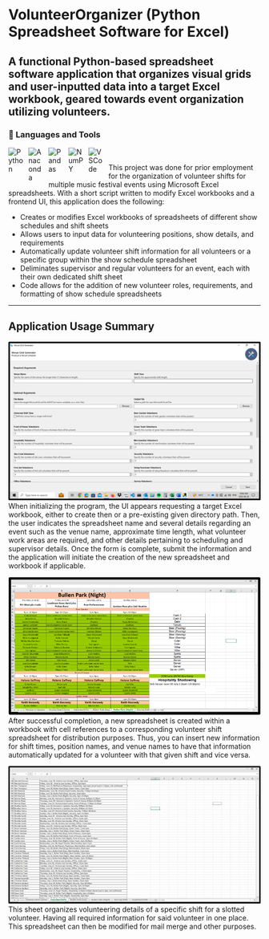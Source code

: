 # VolunteerOrganizer (Python Spreadsheet Software for Excel)

## A functional Python-based spreadsheet software application that organizes visual grids and user-inputted data into a target Excel workbook, geared towards event organization utilizing volunteers.

### :toolbox: Languages and Tools
<img align="left" alt="Python" width="30px" style="padding-right:10px;" src="https://cdn.jsdelivr.net/gh/devicons/devicon/icons/python/python-original.svg">
<img align="left" alt="Anaconda" width="30px" style="padding-right:10px;" src="https://cdn.jsdelivr.net/gh/devicons/devicon/icons/adonisjs/adonisjs-original.svg">
<img align="left" alt="Pandas" width="30px" style="padding-right:10px;" src="https://cdn.jsdelivr.net/gh/devicons/devicon/icons/pandas/pandas-original.svg">
<img align="left" alt="NumPY" width="30px" style="padding-right:10px;" src="https://cdn.jsdelivr.net/gh/devicons/devicon/icons/numpy/numpy-original.svg">
<img align="left" alt="VSCode" width="30px" style="padding-right:10px;" src="https://cdn.jsdelivr.net/gh/devicons/devicon/icons/vscode/vscode-original.svg">
<br #/>

This project was done for prior employment for the organization of volunteer shifts for multiple music festival events using Microsoft Excel spreadsheets. With a short script written to modify Excel workbooks and a frontend UI, this application does the following:

* Creates or modifies Excel workbooks of spreadsheets of different show schedules and shift sheets
* Allows users to input data for volunteering positions, show details, and requirements
* Automatically update volunteer shift information for all volunteers or a specific group within the show schedule spreadsheet
* Deliminates supervisor and regular volunteers for an event, each with their own dedicated shift sheet
* Code allows for the addition of new volunteer roles, requirements, and formatting of show schedule spreadsheets

---
## Application Usage Summary
![User Interface](Images/UI.png)
When initializing the program, the UI appears requesting a target Excel workbook, either to create then or a pre-existing given directory path. Then, the user indicates the spreadsheet name and several details regarding an event such as the venue name, approximate time length, what volunteer work areas are required, and other details pertaining to scheduling and supervisor details. Once the form is complete, submit the information and the application will initiate the creation of the new spreadsheet and workbook if applicable.

![Show Schedule](Images/Show_Schedule.png)
After successful completion, a new spreadsheet is created within a workbook with cell references to a corresponding volunteer shift spreadsheet for distribution purposes. Thus, you can insert new information for shift times, position names, and venue names to have that information automatically updated for a volunteer with that given shift and vice versa.

![Volunteer Shifts](/Images/Volunteer_Shifts.png)
This sheet organizes volunteering details of a specific shift for a slotted volunteer. Having all required information for said volunteer in one place. This spreadsheet can then be modified for mail merge and other purposes.
